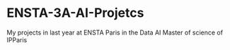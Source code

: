 # ENSTA-3A-AI-Projetcs
My projects in last year at ENSTA Paris in the Data AI Master of science of IPParis
